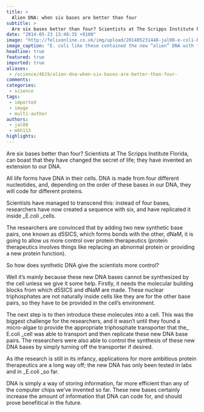 ```yaml
---
title: >
  Alien DNA: when six bases are better than four
subtitle: >
  Are six bases better than four? Scientists at The Scripps Institute Florida, can boast that they have changed the secret of life; they have invented an extension to our DNA.
date: "2014-05-23 13:48:35 +0100"
image: "http://felixonline.co.uk/img/upload/201405231448-jal08-e-coli-bacteria-close-up-via-shutterstock-615x345-(1).jpg"
image_caption: "E. coli like these contained the new “alien” DNA with four bases instead of six"
headline: true
featured: true
imported: true
aliases:
 - /science/4619/alien-dna-when-six-bases-are-better-than-four-
comments:
categories:
 - science
tags:
 - imported
 - image
 - multi-author
authors:
 - jal08
 - mbh113
highlights:
---
```


Are six bases better than four? Scientists at The Scripps Institute Florida, can boast that they have changed the secret of life; they have invented an extension to our DNA.

All life forms have DNA in their cells. DNA is made from four different nucleotides, and, depending on the order of these bases in our DNA, they will code for different proteins.

Scientists have managed to transcend this: instead of four bases, researchers have now created a sequence with six, and have replicated it inside _E.coli _cells.

The researchers are convinced that by adding two new synthetic base pairs, one known as d5SICS, which forms bonds with the other, dNaM, it is going to allow us more control over protein therapeutics (protein therapeutics involves things like replacing an abnormal protein or providing a new protein function).

So how does synthetic DNA give the scientists more control?

Well it’s mainly because these new DNA bases cannot be synthesized by the cell unless we give it some help. Firstly, it needs the molecular building blocks from which d5SICS and dNaM are made. These nuclear triphosphates are not naturally inside cells like they are for the other base pairs, so they have to be provided in the cell’s environment.

The next step is to then introduce these molecules into a cell. This was the biggest challenge for the researchers, and it wasn’t until they found a micro-algae to provide the appropriate triphosphate transporter that the_ E.coli _cell was able to transport and then replicate these new DNA base pairs. The researchers were also able to control the synthesis of these new DNA bases by simply turning off the transporter if desired.

As ithe research is still in its infancy, applications for more ambitious protein therapeutics are a long way off; the new DNA has only been tested in labs and in _E.coli _so far.

DNA is simply a way of storing information, far more efficient than any of the computer chips we’ve invented so far. These new bases certainly increase the amount of information that DNA can code for, and should prove benefitical in the future.
